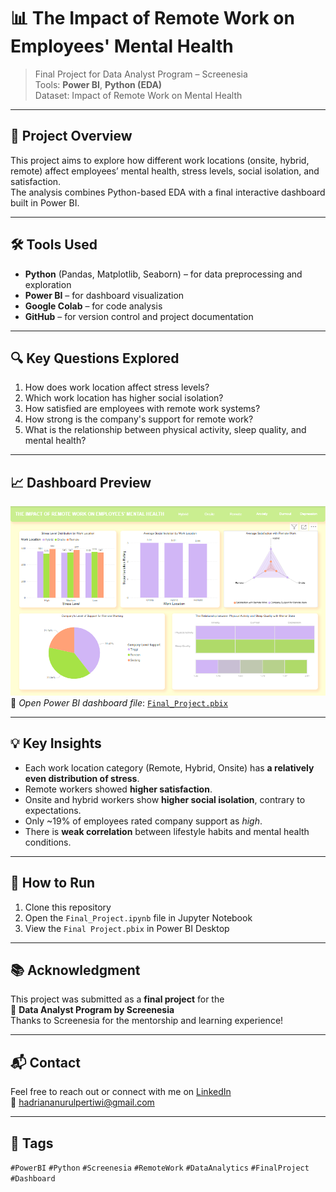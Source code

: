# 📊 The Impact of Remote Work on Employees' Mental Health

> Final Project for Data Analyst Program – Screenesia  
> Tools: **Power BI**, **Python (EDA)**  
> Dataset: Impact of Remote Work on Mental Health

---

## 📌 Project Overview

This project aims to explore how different work locations (onsite, hybrid, remote) affect employees’ mental health, stress levels, social isolation, and satisfaction.  
The analysis combines Python-based EDA with a final interactive dashboard built in Power BI.

---

## 🛠️ Tools Used

- **Python** (Pandas, Matplotlib, Seaborn) – for data preprocessing and exploration  
- **Power BI** – for dashboard visualization  
- **Google Colab** – for code analysis  
- **GitHub** – for version control and project documentation

---

## 🔍 Key Questions Explored

1. How does work location affect stress levels?  
2. Which work location has higher social isolation?  
3. How satisfied are employees with remote work systems?  
4. How strong is the company's support for remote work?  
5. What is the relationship between physical activity, sleep quality, and mental health?

---

## 📈 Dashboard Preview

![Dashboard Screenshot](https://github.com/onenonlytw/The-Impact-of-Remote-Work-on-Employees-Mental-Health/blob/main/Dashboard.png)  
🔗 *Open Power BI dashboard file*: [`Final_Project.pbix`](https://github.com/onenonlytw/The-Impact-of-Remote-Work-on-Employees-Mental-Health/blob/main/Final%20Project.pbix)

---

## 💡 Key Insights

- Each work location category (Remote, Hybrid, Onsite) has **a relatively even distribution of stress**.
- Remote workers showed **higher satisfaction**.   
- Onsite and hybrid workers show **higher social isolation**, contrary to expectations.  
- Only ~19% of employees rated company support as *high*.  
- There is **weak correlation** between lifestyle habits and mental health conditions.

---

## 🚀 How to Run

1. Clone this repository  
2. Open the `Final_Project.ipynb` file in Jupyter Notebook  
3. View the `Final Project.pbix` in Power BI Desktop

---

## 📚 Acknowledgment

This project was submitted as a **final project** for the  
📘 **Data Analyst Program by Screenesia**  
Thanks to Screenesia for the mentorship and learning experience!

---

## 📬 Contact

Feel free to reach out or connect with me on [LinkedIn](https://linkedin.com/in/hadriana-nurul-pertiwi/)  
📧 hadriananurulpertiwi@gmail.com

---

## 🔖 Tags

`#PowerBI` `#Python` `#Screenesia` `#RemoteWork` `#DataAnalytics` `#FinalProject` `#Dashboard`
